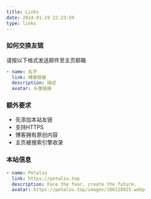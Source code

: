 ```yaml
---
title: Links
date: 2024-01-19 22:23:59
type: links
---
```


### 如何交换友链

请按以下格式发送邮件至主页邮箱

```yaml
- name: 名字
  link: 博客链接
  description: 描述
  avatar: 头像链接
```

### 额外要求
- 先添加本站友链
- 支持HTTPS
- 博客拥有原创内容
- 主页被搜索引擎收录

### 本站信息
```yaml
- name: Petalzu
  link: https://petalzu.top
  description: Face the fear, create the future.
  avatar: https://petalzu.top/images/106128925.webp
```